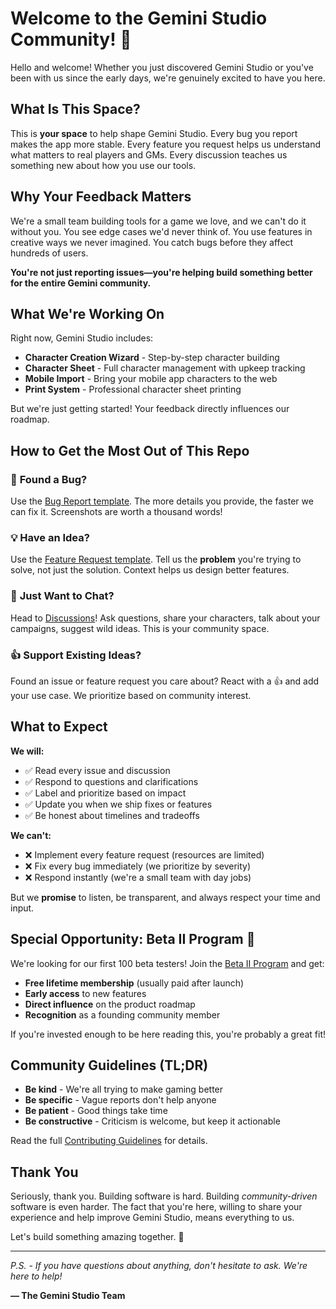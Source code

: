 # Welcome to the Gemini Studio Community! 🎉

Hello and welcome! Whether you just discovered Gemini Studio or you've been with us since the early days, we're genuinely excited to have you here.

## What Is This Space?

This is **your space** to help shape Gemini Studio. Every bug you report makes the app more stable. Every feature you request helps us understand what matters to real players and GMs. Every discussion teaches us something new about how you use our tools.

## Why Your Feedback Matters

We're a small team building tools for a game we love, and we can't do it without you. You see edge cases we'd never think of. You use features in creative ways we never imagined. You catch bugs before they affect hundreds of users.

**You're not just reporting issues—you're helping build something better for the entire Gemini community.**

## What We're Working On

Right now, Gemini Studio includes:
- **Character Creation Wizard** - Step-by-step character building
- **Character Sheet** - Full character management with upkeep tracking
- **Mobile Import** - Bring your mobile app characters to the web
- **Print System** - Professional character sheet printing

But we're just getting started! Your feedback directly influences our roadmap.

## How to Get the Most Out of This Repo

### 🐛 **Found a Bug?**
Use the [Bug Report template](https://github.com/slackdaystudio/gemini-studio-feedback/issues/new?template=bug_report.md). The more details you provide, the faster we can fix it. Screenshots are worth a thousand words!

### 💡 **Have an Idea?**
Use the [Feature Request template](https://github.com/slackdaystudio/gemini-studio-feedback/issues/new?template=feature_request.md). Tell us the **problem** you're trying to solve, not just the solution. Context helps us design better features.

### 💬 **Just Want to Chat?**
Head to [Discussions](https://github.com/slackdaystudio/gemini-studio-feedback/discussions)! Ask questions, share your characters, talk about your campaigns, suggest wild ideas. This is your community space.

### 👍 **Support Existing Ideas?**
Found an issue or feature request you care about? React with a 👍 and add your use case. We prioritize based on community interest.

## What to Expect

**We will:**
- ✅ Read every issue and discussion
- ✅ Respond to questions and clarifications
- ✅ Label and prioritize based on impact
- ✅ Update you when we ship fixes or features
- ✅ Be honest about timelines and tradeoffs

**We can't:**
- ❌ Implement every feature request (resources are limited)
- ❌ Fix every bug immediately (we prioritize by severity)
- ❌ Respond instantly (we're a small team with day jobs)

But we **promise** to listen, be transparent, and always respect your time and input.

## Special Opportunity: Beta II Program 🌟

We're looking for our first 100 beta testers! Join the [Beta II Program](https://the-gemini-system.com/beta-ii/) and get:
- **Free lifetime membership** (usually paid after launch)
- **Early access** to new features
- **Direct influence** on the product roadmap
- **Recognition** as a founding community member

If you're invested enough to be here reading this, you're probably a great fit!

## Community Guidelines (TL;DR)

- **Be kind** - We're all trying to make gaming better
- **Be specific** - Vague reports don't help anyone
- **Be patient** - Good things take time
- **Be constructive** - Criticism is welcome, but keep it actionable

Read the full [Contributing Guidelines](CONTRIBUTING.md) for details.

## Thank You

Seriously, thank you. Building software is hard. Building *community-driven* software is even harder. The fact that you're here, willing to share your experience and help improve Gemini Studio, means everything to us.

Let's build something amazing together. 🎲

---

*P.S. - If you have questions about anything, don't hesitate to ask. We're here to help!*

**— The Gemini Studio Team**
